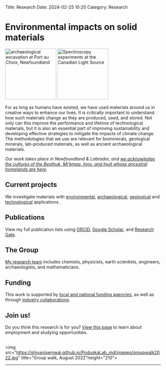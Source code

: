 Title: Research
Date: 2024-02-25 10:20
Category: Research


 <h1>Environmental impacts on solid materials</h1>

<p><img src="https://shivanisemwal.github.io/PoduskaLab_md/images/pac_wide.jpg" title="archaeological excavation at Port au Choix, Newfoundland "height="165">  <img src=" https://shivanisemwal.github.io/PoduskaLab_md/images/ben_kris_cls.jpg" title="Spectroscopy experiments at the Canadian Light Source"height="165"> </p>
<!--<img src="calcite.jpg" title="birefringent calcite"height="60"> <img src="pac_wide.jpg" title="archaeological excavation at Port au Choix, Newfoundland "height="60"> <img src="collagen.jpg" title="collagen fibrils"height="60"> <img src="kris_cls.jpg" title="X-ray experiments at the Canadian Light Source"height="60">  <img src="colloids.jpg" title="colloidal crystal template"height="60"> <img src="ben_kris_cls.jpg" title="Spectroscopy experiments at the Canadian Light Source"height="60"> <img src="zno.jpg" title="zinc oxide"height="60"><br>-->

<p>

For as long as humans have existed, we have used materials around us in creative ways to enhance our lives. It is critically important to understand how such materials change as they are produced, used, and stored. Not only can this improve the performance and lifetime of technological materials, but it is also an essential part of improving sustainability and developing effective strategies to mitigate the impacts of climate change. The methodologies that we use are relevant for biominerals, geological minerals, lab-produced materials, as well as ancient archaeological materials.<p>

<p>

<i>Our work takes place in Newfoundland & Labrador, and <a href="https://www.mun.ca/indigenous/resources/territoryacknowledgement.php">we acknowledge the cultures of the Beothuk, Mi’kmaq, Innu, and Inuit whose ancestral homelands are here</a>.</i>


<h2> Current projects</h2>
We investigate materials with <a href ="https://shivanisemwal.github.io/PoduskaLab_md/pages/projects.html">environmental</a>, <a href ="https://shivanisemwal.github.io/PoduskaLab_md/pages/projects.html">archaeological</a>,  <a href ="https://shivanisemwal.github.io/PoduskaLab_md/pages/projects.html">geological</a> and <a href ="https://shivanisemwal.github.io/PoduskaLab_md/pages/projects.html">technological</a> applications. <br>

<h2> Publications</h2>
View my full publication lists using <a href="https://orcid.org/0000-0003-4495-0668">ORCID</a>, <a href="https://scholar.google.ca/citations?user=cF0LuegAAAAJ&hl=en">Google Scholar</a>, and <a href="https://www.researchgate.net/profile/Kristin-Poduska">Research Gate</a>.<br>

<!--Read about <a href ="https://kpoduska.github.io/PoduskaLab/pages/publications.html">our recent findings, including press releases</a>.-->

<h2> The Group</h2>
<a href ="https://shivanisemwal.github.io/PoduskaLab_md/pages/group.html"> My research team</a> includes chemists, physicists, earth scientists, engineers, archaeologists, and mathematicians. <br>

<!--<h2> Lab Tour </h2>

Take <a href =" https://github.com/kpoduska/PoduskaLab/main/pages/research.html">a virtual visit through our state-of-the-art materials synthesis and characterization labs</a>.  

<p>

We also use high performance computing resources through <a href="http://www.acceleratediscovery.ca">ACENET</a>, which is part of the <a href="https://alliancecan.ca/en">Digital Research Alliance of Canada</a>. 

-->

<h2>Funding</h2>

This work is supported by <a href ="https://shivanisemwal.github.io/PoduskaLab_md/about-kris.html">local and national funding agencies</a>, as well as through <a href ="/pages/about-kris.html">industry collaborations</a>.

<h2>Join us!</h2>

Do you think this research is for you? <a href ="https://shivanisemwal.github.io/PoduskaLab_md/pages/join.html">View this page</a> to learn about employment and studying opportunities.  <br>
<br>

<img src="https://shivanisemwal.github.io/PoduskaLab_md/images/groupwalk2022.jpg" title="Group walk, August 2022"height="210">


<HR>














